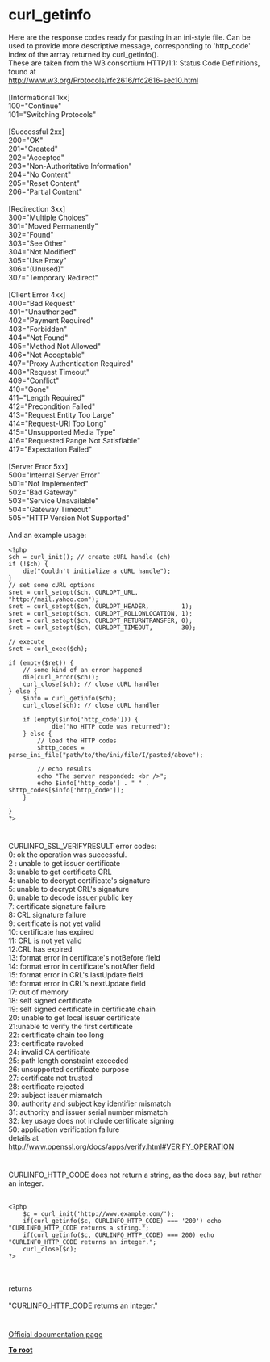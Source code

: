 # curl_getinfo



Here are the response codes ready for pasting in an ini-style file. Can be used to provide more descriptive message, corresponding to &apos;http_code&apos; index of the arrray returned by curl_getinfo(). <br>These are taken from the W3 consortium HTTP/1.1: Status Code Definitions, found at<br>http://www.w3.org/Protocols/rfc2616/rfc2616-sec10.html<br><br>[Informational 1xx]<br>100="Continue"<br>101="Switching Protocols"<br><br>[Successful 2xx]<br>200="OK"<br>201="Created"<br>202="Accepted"<br>203="Non-Authoritative Information"<br>204="No Content"<br>205="Reset Content"<br>206="Partial Content"<br><br>[Redirection 3xx]<br>300="Multiple Choices"<br>301="Moved Permanently"<br>302="Found"<br>303="See Other"<br>304="Not Modified"<br>305="Use Proxy"<br>306="(Unused)"<br>307="Temporary Redirect"<br><br>[Client Error 4xx]<br>400="Bad Request"<br>401="Unauthorized"<br>402="Payment Required"<br>403="Forbidden"<br>404="Not Found"<br>405="Method Not Allowed"<br>406="Not Acceptable"<br>407="Proxy Authentication Required"<br>408="Request Timeout"<br>409="Conflict"<br>410="Gone"<br>411="Length Required"<br>412="Precondition Failed"<br>413="Request Entity Too Large"<br>414="Request-URI Too Long"<br>415="Unsupported Media Type"<br>416="Requested Range Not Satisfiable"<br>417="Expectation Failed"<br><br>[Server Error 5xx]<br>500="Internal Server Error"<br>501="Not Implemented"<br>502="Bad Gateway"<br>503="Service Unavailable"<br>504="Gateway Timeout"<br>505="HTTP Version Not Supported"<br><br>And an example usage:<br>

```
<?php
$ch = curl_init(); // create cURL handle (ch)
if (!$ch) {
    die("Couldn't initialize a cURL handle");
}
// set some cURL options
$ret = curl_setopt($ch, CURLOPT_URL,            "http://mail.yahoo.com");
$ret = curl_setopt($ch, CURLOPT_HEADER,         1);
$ret = curl_setopt($ch, CURLOPT_FOLLOWLOCATION, 1);
$ret = curl_setopt($ch, CURLOPT_RETURNTRANSFER, 0);
$ret = curl_setopt($ch, CURLOPT_TIMEOUT,        30);

// execute
$ret = curl_exec($ch);

if (empty($ret)) {
    // some kind of an error happened
    die(curl_error($ch));
    curl_close($ch); // close cURL handler
} else {
    $info = curl_getinfo($ch);
    curl_close($ch); // close cURL handler

    if (empty($info['http_code'])) {
            die("No HTTP code was returned"); 
    } else {
        // load the HTTP codes
        $http_codes = parse_ini_file("path/to/the/ini/file/I/pasted/above");
        
        // echo results
        echo "The server responded: <br />";
        echo $info['http_code'] . " " . $http_codes[$info['http_code']];
    }

}
?>
```
  

#

CURLINFO_SSL_VERIFYRESULT error codes:<br>0: ok the operation was successful. <br>2 : unable to get issuer certificate<br>3: unable to get certificate CRL<br>4: unable to decrypt certificate&apos;s signature<br>5: unable to decrypt CRL&apos;s signature<br>6: unable to decode issuer public key<br>7: certificate signature failure<br>8: CRL signature failure<br>9: certificate is not yet valid<br>10: certificate has expired<br>11: CRL is not yet valid<br>12:CRL has expired<br>13: format error in certificate&apos;s notBefore field<br>14: format error in certificate&apos;s notAfter field<br>15: format error in CRL&apos;s lastUpdate field<br>16: format error in CRL&apos;s nextUpdate field<br>17: out of memory<br>18: self signed certificate<br>19: self signed certificate in certificate chain<br>20: unable to get local issuer certificate<br>21:unable to verify the first certificate<br>22: certificate chain too long<br>23: certificate revoked<br>24: invalid CA certificate<br>25: path length constraint exceeded<br>26: unsupported certificate purpose<br>27: certificate not trusted<br>28: certificate rejected<br>29: subject issuer mismatch<br>30: authority and subject key identifier mismatch<br>31: authority and issuer serial number mismatch<br>32: key usage does not include certificate signing<br>50: application verification failure<br>details at http://www.openssl.org/docs/apps/verify.html#VERIFY_OPERATION  

#

CURLINFO_HTTP_CODE does not return a string, as the docs say, but rather an integer.<br><br>

```
<?php
    $c = curl_init('http://www.example.com/');
    if(curl_getinfo($c, CURLINFO_HTTP_CODE) === '200') echo "CURLINFO_HTTP_CODE returns a string.";
    if(curl_getinfo($c, CURLINFO_HTTP_CODE) === 200) echo "CURLINFO_HTTP_CODE returns an integer.";
    curl_close($c);
?>
```
<br><br>returns<br><br>"CURLINFO_HTTP_CODE returns an integer."  

#

[Official documentation page](https://www.php.net/manual/en/function.curl-getinfo.php)

**[To root](/README.md)**